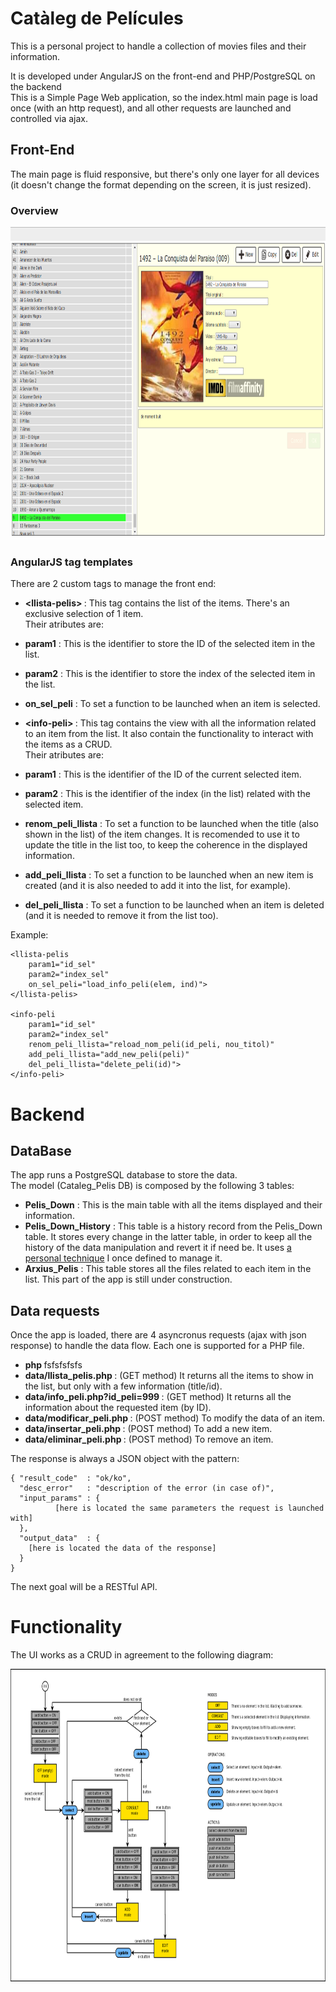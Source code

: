 # Catàleg de Películes

This is a personal project to handle a collection of movies files and their information.

It is developed under AngularJS on the front-end and PHP/PostgreSQL on the backend<br/>
This is a Simple Page Web application, so the index.html main page is load once (with an http request), and all other requests are launched and controlled via ajax.

## Front-End

The main page is fluid responsive, but there's only one layer for all devices (it doesn't change the format depending on the screen, it is just resized).

### Overview
<img height="500" src="https://raw.githubusercontent.com/joelbarba/CAT_PELIS/master/CAT_PELIS.png"/>

### AngularJS tag templates

There are 2 custom tags to manage the front end:

* <b> \<llista-pelis> </b>: This tag contains the list of the items. There's an exclusive selection of 1 item.<br/> Their atributes are:<br/>
 * <b>param1</b> : This is the identifier to store the ID of the selected item in the list.
 * <b>param2</b> : This is the identifier to store the index of the selected item in the list.
 * <b>on_sel_peli</b> : To set a function to be launched when an item is selected.

* <b> \<info-peli> </b>: This tag contains the view with all the information related to an item from the list. It also contain the functionality to interact with the items as a CRUD. <br/> Their atributes are:<br/>
 * <b>param1</b> : This is the identifier of the ID of the current selected item.
 * <b>param2</b> : This is the identifier of the index (in the list) related with the selected item.
 * <b>renom_peli_llista</b> : To set a function to be launched when the title (also shown in the list) of the item changes. It is recomended to use it to update the title in the list too, to keep the coherence in the displayed information.
 * <b>add_peli_llista</b> : To set a function to be launched when an new item is created (and it is also needed to add it into the list, for example).
 * <b>del_peli_llista</b> : To set a function to be launched when an item is deleted (and it is needed to remove it from the list too).

Example:

    <llista-pelis 
        param1="id_sel" 
        param2="index_sel" 
        on_sel_peli="load_info_peli(elem, ind)">
    </llista-pelis>
    
    <info-peli 
        param1="id_sel" 
        param2="index_sel"
        renom_peli_llista="reload_nom_peli(id_peli, nou_titol)"
        add_peli_llista="add_new_peli(peli)"
        del_peli_llista="delete_peli(id)">
    </info-peli>

# Backend

## DataBase

The app runs a PostgreSQL database to store the data.<br/>
The model (Cataleg_Pelis DB) is composed by the following 3 tables:
* <b>Pelis_Down</b> : This is the main table with all the items displayed and their information.
* <b>Pelis_Down_History</b> : This table is a history record from the Pelis_Down table. It stores every change in the latter table, in order to keep all the history of the data manipulation and revert it if need be. It uses [a personal technique](https://blogdelbarba.wordpress.com/2013/05/13/analisi-per-mantenir-la-historia-completa-en-una-db-relacional/) I once defined to manage it. 
* <b>Arxius_Pelis</b> : This table stores all the files related to each item in the list. This part of the app is still under construction.

## Data requests

Once the app is loaded, there are 4 asyncronus requests (ajax with json response) to handle the data flow. Each one is supported for a PHP file.<br/>
* <b> php </b> fsfsfsfsfs
* <b> data/llista_pelis.php </b> : (GET method) It returns all the items to show in the list, but only with a few information (title/id).
* <b> data/info_peli.php?id_peli=999 </b> : (GET method) It returns all the information about the requested item (by ID).
* <b> data/modificar_peli.php </b> : (POST method) To modify the data of an item. 
* <b> data/insertar_peli.php </b> : (POST method) To add a new item.
* <b> data/eliminar_peli.php </b> : (POST method) To remove an item.

The response is always a JSON object with the pattern:<br/>

    { "result_code"  : "ok/ko",
      "desc_error"   : "description of the error (in case of)",
      "input_params" : { 
              [here is located the same parameters the request is launched with]
      },
      "output_data"  : {
        [here is located the data of the response]
      }        
    }

The next goal will be a RESTful API.

# Functionality

The UI works as a CRUD in agreement to the following diagram:

<img height="500" src="https://raw.githubusercontent.com/joelbarba/CAT_PELIS/master/Diagrama%20CRUD.png"/>









